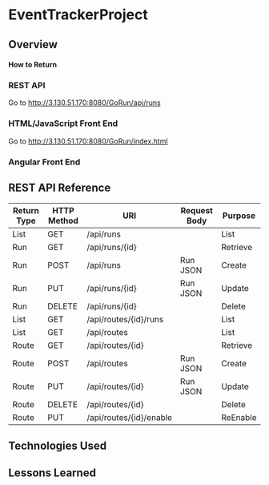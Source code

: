 # EventTrackerProject

## Overview

#### How to Return

### REST API
Go to http://3.130.51.170:8080/GoRun/api/runs

### HTML/JavaScript Front End
Go to http://3.130.51.170:8080/GoRun/index.html


### Angular Front End

## REST API Reference
|Return Type | HTTP Method | URI            | Request Body | Purpose |
|------------|-------------|----------------|--------------|---------|
| List<Run>  |GET          | /api/runs      |              | List |
| Run        |GET          | /api/runs/{id} |              | Retrieve |
| Run        |POST         | /api/runs      |     Run JSON | Create |
| Run        |PUT          | /api/runs/{id} | Run JSON     | Update |
| Run        |DELETE       | /api/runs/{id} |              | Delete |
| List<Run>  |GET          | /api/routes/{id}/runs |              | List |
| List<Route>|GET          | /api/routes      |              | List |
| Route      |GET          | /api/routes/{id} |              | Retrieve |
| Route        |POST         | /api/routes      |     Run JSON | Create |
| Route        |PUT          | /api/routes/{id} | Run JSON     | Update |
| Route        |DELETE       | /api/routes/{id} |              | Delete |
| Route        |PUT       | /api/routes/{id}/enable |              | ReEnable |


## Technologies Used

## Lessons Learned
